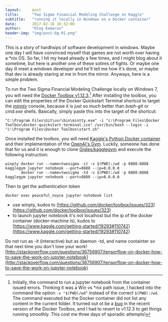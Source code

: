 ```yaml
---
layout:     post
title:      "Two Sigma Financial Modeling Challenge on Kaggle"
subtitle:   "running it locally in Windows on a Docker container"
date:       2017-02-16 16:32:00
author:     "Oleg Komarov"
header-img: "img/post-bg-01.png"
---
```


This is a story of hardhsips of software development in windows. Maybe one day I will have convinced myself that games are not worth over having a *nix OS. So far, I hit my head already a few times, and I might blog about it sometime, but here is another one of these sotires of fights. Or maybe one day ill meet a windows developer and he'll tell me how it's done, or maybe that dev is already staring at me in from the mirror. Anyways, here is a simple problem. 

To run the Two Sigma Financial Modeling Challenge locally on Windows 7, you will need the [Docker Toolbox v1.12.3](https://github.com/docker/toolbox/releases/tag/v1.12.3).[^1] After installing the toolbox, you can edit the properties of the Docker Quickstart Terminal shortcut to target the _[minnty](https://mintty.github.io/)_ console, because it is just so much better than _bash-git_ or _cmd.exe_ shells. Basically, simply paste this into the target of the shortcut:

    "C:\Program Files\Git\usr\bin\mintty.exe" -i "c:\Program Files\Docker Toolbox\docker-quickstart-terminal.ico" /usr/bin/bash --login -i  "c:\Program Files\Docker Toolbox\start.sh"

[^1]: Initially, the command to run a jupyter notebook from the container issued errors. Thinking it was a Win vs *nix path issue, I hacked into the command the option `-v "$(PWD)/wd"` instead of the correct `$(PWD):/wd`. The command executed but the Docker container did not list any content in the current folder. It turned out ot be a [bug](https://github.com/docker/toolbox/issues/607) in the recent version of the Docker Toolbox, and I had to revert to v1.12.3 to get things running smoothly. This cost me three days of sporadic attempts!

Once installed the toolbox, you will need [Kaggle's Python Docker container](https://github.com/Kaggle/docker-python) and their implementation of the [OpenAI's Gym](https://gym.openai.com/docs). Luckily, someone has done that for us and it is enough to clone [Gigles/kagglegym](https://github.com/Giqles/kagglegym) and execute the following instruction:

    winpty docker run --name=twosigma -it -v $(PWD):/wd -p 8888:8888 kagglegym jupyter notebook --port=8888 --ip=0.0.0.0
           docker run --name=twosigma -td -v $(PWD):/wd -p 8888:8888 kagglegym jupyter notebook --port=8888 --ip=0.0.0.0

Then to get the authentication token 

    docker exec peaceful_noyce jupyter notebook list 

- use winpty, kudos to [https://github.com/docker/toolbox/issues/323](https://github.com/docker/toolbox/issues/323)
- to launch jupyter notebook it's not localhost but the ip of the docker container (docker-machine ls), kudos to [https://www.kaggle.com/getting-started/19293#110742](https://www.kaggle.com/getting-started/19293#110742)

Do not run as -it (interactive) but as daemon -td, and name containter so that next time you don't lose your work!
[http://stackoverflow.com/questions/36756907/tensorflow-on-docker-how-to-save-the-work-on-jupyter-notebook](http://stackoverflow.com/questions/36756907/tensorflow-on-docker-how-to-save-the-work-on-jupyter-notebook)